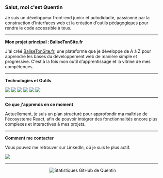 ### Salut, moi c'est Quentin

Je suis un développeur front-end junior et autodidacte, passionné par la construction d'interfaces web et la création d'outils pédagogiques pour rendre le code accessible à tous.

---

**Mon projet principal : BaliseTonSite.fr**

J'ai créé [BaliseTonSite.fr](https://www.balisetonsite.fr), une plateforme que je développe de A à Z pour apprendre les bases du développement web de manière simple et progressive. C'est à la fois mon outil d'apprentissage et la vitrine de mes compétences.

---

**Technologies et Outils**

<p align="left">
  <img src="https://img.shields.io/badge/HTML5-E34F26?style=for-the-badge&logo=html5&logoColor=white" />
  <img src="https://img.shields.io/badge/CSS3-1572B6?style=for-the-badge&logo=css3&logoColor=white" />
  <img src="https://img.shields.io/badge/SCSS-CC6699?style=for-the-badge&logo=sass&logoColor=white" />
  <img src="https://img.shields.io/badge/JavaScript-F7DF1E?style=for-the-badge&logo=javascript&logoColor=black" />
  <img src="https://img.shields.io/badge/React-20232A?style=for-the-badge&logo=react&logoColor=61DAFB" />
  <img src="https://img.shields.io/badge/Git-F05032?style=for-the-badge&logo=git&logoColor=white" />
</p>

---

**Ce que j'apprends en ce moment**

Actuellement, je suis un plan structuré pour approfondir ma maîtrise de l'écosystème React, afin de pouvoir intégrer des fonctionnalités encore plus complexes et interactives à mes projets.

---

**Comment me contacter**

Vous pouvez me retrouver sur LinkedIn, où je suis le plus actif.

<p align="left">
<a href="https://www.linkedin.com/in/quentin-l-6450b3155/" target="_blank">
  <img src="https://img.shields.io/badge/LinkedIn-0077B5?style=for-the-badge&logo=linkedin&logoColor=white" />
</a>
</p>

---
<p align="center">
  <img src="https://github-readme-stats.vercel.app/api?username=soonsoons&show_icons=true&theme=dracula&count_private=true&cache_seconds=14400" alt="Statistiques GitHub de Quentin" />
</p>
